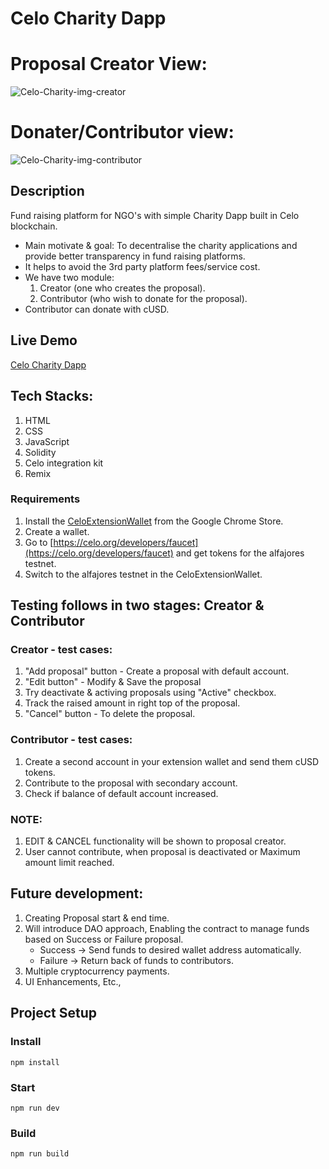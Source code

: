 
# Celo Charity Dapp

# Proposal Creator View:
![Celo-Charity-img-creator](https://user-images.githubusercontent.com/49669209/193618319-aec4d777-c980-489f-b298-e2438bbba9ac.png)

# Donater/Contributor view:
![Celo-Charity-img-contributor](https://user-images.githubusercontent.com/49669209/193618433-0f8b4720-63a6-4324-b015-80346aefdda2.png)


## Description
Fund raising platform for NGO's with simple Charity Dapp built in Celo blockchain.
* Main motivate & goal: To decentralise the charity applications and provide better transparency in fund raising platforms.
* It helps to avoid the 3rd party platform fees/service cost.
* We have two module:
  1. Creator (one who creates the proposal).
  2. Contributor (who wish to donate for the proposal).
* Contributor can donate with cUSD.


## Live Demo
[Celo Charity Dapp](https://santhoshsiva97.github.io/celo-charity-dapp/)

## Tech Stacks:
1. HTML
2. CSS
3. JavaScript
4. Solidity
5. Celo integration kit
6. Remix

### Requirements
1. Install the [CeloExtensionWallet](https://chrome.google.com/webstore/detail/celoextensionwallet/kkilomkmpmkbdnfelcpgckmpcaemjcdh?hl=en) from the Google Chrome Store.
2. Create a wallet.
3. Go to [https://celo.org/developers/faucet](https://celo.org/developers/faucet) and get tokens for the alfajores testnet.
4. Switch to the alfajores testnet in the CeloExtensionWallet.

## Testing follows in two stages: Creator & Contributor

### Creator - test cases:
1. "Add proposal" button - Create a proposal with default account.
2. "Edit button" - Modify & Save the proposal
3. Try deactivate & activing proposals using "Active" checkbox.
4. Track the raised amount in right top of the proposal.
5. "Cancel" button - To delete the proposal.

### Contributor - test cases:
1. Create a second account in your extension wallet and send them cUSD tokens.
2. Contribute to the proposal with secondary account.
3. Check if balance of default account increased.

### NOTE:
1. EDIT & CANCEL functionality will be shown to proposal creator.
2. User cannot contribute, when proposal is deactivated or Maximum amount limit reached.


## Future development:
1. Creating Proposal start & end time.
2. Will introduce DAO approach, Enabling the contract to manage funds based on Success or Failure proposal.
   * Success -> Send funds to desired wallet address automatically.
   * Failure -> Return back of funds to contributors.
3. Multiple cryptocurrency payments.
4. UI Enhancements, Etc.,


## Project Setup

### Install
```
npm install
```

### Start
```
npm run dev
```

### Build
```
npm run build
``` 
